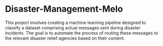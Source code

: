 # Disaster-Management-Melo

This project involves creating a machine learning pipeline designed to classify a dataset comprising actual messages sent during disaster incidents. The goal is to automate the process of routing these messages to the relevant disaster relief agencies based on their content.